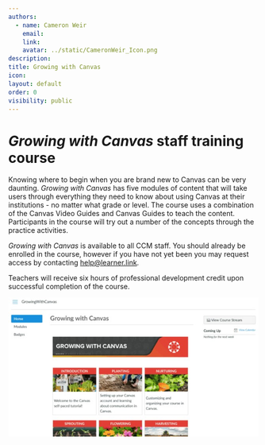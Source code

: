 ```yaml
---
authors:
  - name: Cameron Weir
    email: 
    link: 
    avatar: ../static/CameronWeir_Icon.png
description: 
title: Growing with Canvas
icon: 
layout: default
order: 0
visibility: public
---
```

# *Growing with Canvas* staff training course

Knowing where to begin when you are brand new to Canvas can be very daunting. *Growing with Canvas* has five modules of content that will take users through everything they need to know about using Canvas at their institutions - no matter what grade or level. The course uses a combination of the Canvas Video Guides and Canvas Guides to teach the content. Participants in the course will try out a number of the concepts through the practice activities.

*Growing with Canvas* is available to all CCM staff. You should already be enrolled in the course, however if you have not yet been you may request access by contacting help@learner.link.

Teachers will receive six hours of professional development credit upon successful completion of the course.

![Growing with Canvas Course Page](../static/LearnerLink/GrowingWithCanvas.png "Growing with Canvas Course Page")